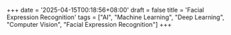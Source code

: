 +++
date = '2025-04-15T00:18:56+08:00'
draft = false
title = 'Facial Expression Recognition'
tags = ["AI", "Machine Learning", "Deep Learning", "Computer Vision", "Facial Expression Recognition"]
+++
